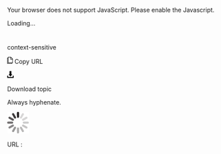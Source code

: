 Your browser does not support JavaScript. Please enable the Javascript.

Loading...

# 

context-sensitive

![Copy URL](media/context-sensitive/Copy.png)
Copy URL

![Download](media/context-sensitive/Download.png)

Download topic

Always hyphenate.

![In progress](media/context-sensitive/activity-large.gif)

URL :
